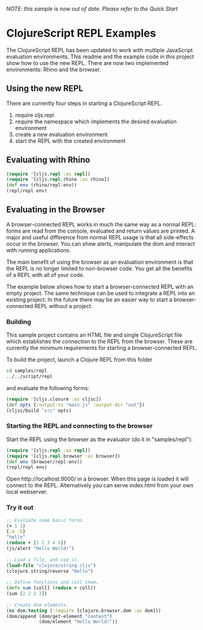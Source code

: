 *NOTE: this sample is now out of date. Please refer to the Quick
Start*

# ClojureScript REPL Examples

The ClojureScript REPL has been updated to work with multiple
JavaScript evaluation environments. This readme and the example code
in this project show how to use the new REPL. There are now two
implemented environments: Rhino and the browser.

## Using the new REPL

There are currently four steps in starting a ClojureScript REPL.

1. require cljs.repl
2. require the namespace which implements the desired evaluation environment
3. create a new evaluation environment
4. start the REPL with the created environment

## Evaluating with Rhino

```clj
(require '[cljs.repl :as repl])
(require '[cljs.repl.rhino :as rhino])
(def env (rhino/repl-env))
(repl/repl env)
``` 

## Evaluating in the Browser

A browser-connected REPL works in much the same way as a normal REPL:
forms are read from the console, evaluated and return values are
printed. A major and useful difference from normal REPL usage is that
all side-effects occur in the browser. You can show alerts, manipulate
the dom and interact with running applications.

The main benefit of using the browser as an evaluation environment is
that the REPL is no longer limited to non-browser code. You get all
the benefits of a REPL with all of your code.

The example below shows how to start a browser-connected REPL with an
empty project. The same technique can be used to integrate a REPL into
an existing project. In the future there may be an easier way to start
a browser-connected REPL without a project.

### Building

This sample project contains an HTML file and single ClojureScript
file which establishes the connection to the REPL from the
browser. These are currently the minimum requirements for starting a
browser-connected REPL.

To build the project, launch a Clojure REPL from this folder 

```bash
cd samples/repl
../../script/repl
```

and evaluate the following forms:

```clj
(require '[cljs.closure :as cljsc])
(def opts {:output-to "main.js" :output-dir "out"})
(cljsc/build "src" opts)
```
    
### Starting the REPL and connecting to the browser

Start the REPL using the browser as the evaluator (do it in "samples/repl"):

```clj
(require '[cljs.repl :as repl])
(require '[cljs.repl.browser :as browser])
(def env (browser/repl-env))
(repl/repl env)
```

Open http://localhost:9000/ in a browser. When this page is loaded it will connect
to the REPL. Alternatively you can serve index.html from your own local webserver.

### Try it out

```clj
;; Evaluate some basic forms.
(+ 1 1)
{:a :b}
"hello"
(reduce + [1 2 3 4 5])
(js/alert "Hello World!")
 
;; Load a file, and use it.
(load-file "clojure/string.cljs")
(clojure.string/reverse "Hello")
 
;; Define functions and call them.
(defn sum [coll] (reduce + coll))
(sum [2 2 2 2])
 
;; Create dom elements.
(ns dom.testing (:require [clojure.browser.dom :as dom]))
(dom/append (dom/get-element "content")
            (dom/element "Hello World!"))
```
